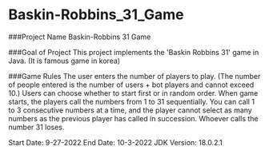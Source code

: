# Baskin-Robbins_31_Game

###Project Name
Baskin-Robbins 31 Game

###Goal of Project
This project implements the 'Baskin Robbins 31' game in Java. (It is famous game in korea)

###Game Rules
The user enters the number of players to play. (The number of people entered is the number of users + bot players and cannot exceed 10.) Users can choose whether to start first or in random order. When game starts, the players call the numbers from 1 to 31 sequentially. You can call 1 to 3 consecutive numbers at a time, and the player cannot select as many numbers as the previous player has called in succession. Whoever calls the number 31 loses.

Start Date: 9-27-2022
End Date: 10-3-2022
JDK Version: 18.0.2.1
